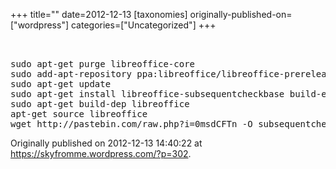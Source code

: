 +++
title=""
date=2012-12-13
[taxonomies]
originally-published-on=["wordpress"]
categories=["Uncategorized"]
+++



<pre> 

sudo apt-get purge libreoffice-core
sudo add-apt-repository ppa:libreoffice/libreoffice-prereleases
sudo apt-get update
sudo apt-get install libreoffice-subsequentcheckbase build-essential
sudo apt-get build-dep libreoffice
apt-get source libreoffice
wget http://pastebin.com/raw.php?i=0msdCFTn -O subsequentchecksonly.diff</pre>
Originally published on 2012-12-13 14:40:22 at https://skyfromme.wordpress.com/?p=302.
